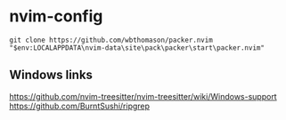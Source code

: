 # nvim-config
```git clone https://github.com/wbthomason/packer.nvim "$env:LOCALAPPDATA\nvim-data\site\pack\packer\start\packer.nvim"```
## Windows links 
https://github.com/nvim-treesitter/nvim-treesitter/wiki/Windows-support
https://github.com/BurntSushi/ripgrep
